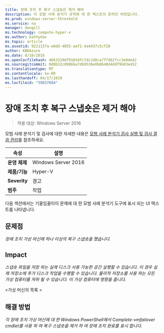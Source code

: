 ```yaml
---
title: 장애 조치 후 복구 스냅숏은 제거 해야
description: 이 모범 사례 분석기 규칙에 대 한 텍스트의 온라인 버전입니다.
ms.prod: windows-server-threshold
ms.service: na
manager: dongill
ms.technology: compute-hyper-v
ms.author: kathydav
ms.topic: article
ms.assetid: 922115fa-e8dd-4055-aaf1-4a4437c5cf28
author: KBDAzure
ms.date: 8/16/2016
ms.openlocfilehash: 4663320df91019fc7dc1d8ca7ffdb2fcc3e0de42
ms.sourcegitcommit: 0d0b32c8986ba7db9536e0b8648d4ddf9b03e452
ms.translationtype: MT
ms.contentlocale: ko-KR
ms.lasthandoff: 04/17/2019
ms.locfileid: "59837684"
---
```

# <a name="recovery-snapshots-should-be-removed-after-failover"></a>장애 조치 후 복구 스냅숏은 제거 해야

>적용 대상: Windows Server 2016

모범 사례 분석기 및 검사에 대한 자세한 내용은 [모범 사례 분석기 검사 실행 및 검사 결과 관리](https://go.microsoft.com/fwlink/p/?LinkID=223177)를 참조하세요.  
  
|속성|설명|  
|-|-|  
|**운영 체제**|Windows Server 2016| 
|**제품/기능**|Hyper-V|  
|**Severity**|경고|  
|**범주**|작업|  
  
다음 섹션에서는 기울임꼴이이 문제에 대 한 모범 사례 분석기 도구에 표시 되는 UI 텍스트를 나타냅니다.  
  
## <a name="issue"></a>**문제점**  
*장애 조치 가상 머신에 하나 이상의 복구 스냅숏을 했습니다.*  
  
## <a name="impact"></a>**Impact**  
*스냅숏 파일을 저장 하는 실제 디스크 사용 가능한 공간 실행할 수 있습니다. 이 경우 실제 저장소에 추가 디스크 작업을 수행할 수 있습니다. 물리적 저장소를 사용 하는 모든 가상 컴퓨터를 저하 될 수 있습니다. 이 가상 컴퓨터에 영향을 줍니다.*  
  
\<가상 머신의 목록 >  
  
## <a name="resolution"></a>**해결 방법**  
*각 장애 조치 가상 머신에 대 한 Windows PowerShell에서 Complete-vmfailover cmdlet를 사용 하 여 복구 스냅숏을 제거 하 여 장애 조치 완료를 표시 합니다.*  
  


